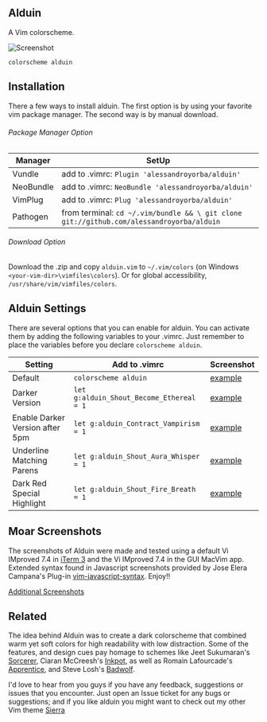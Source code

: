 Alduin
------

A Vim colorscheme.

![Screenshot](http://bit.ly/1svr0Kh)
```VimL
colorscheme alduin
```


Installation
---------------
There a few ways to install alduin. The first option is by using your favorite vim package manager. The second way is by manual download.

###### Package Manager Option
| Manager          | SetUp                                                                                      |
|------------------|--------------------------------------------------------------------------------------------|
| Vundle           | add to .vimrc:   `Plugin 'alessandroyorba/alduin'`                                         |
| NeoBundle        | add to .vimrc:   `NeoBundle 'alessandroyorba/alduin'`                                      |
| VimPlug          | add to .vimrc:   `Plug 'alessandroyorba/alduin'`                                           |
| Pathogen         | from terminal:   `cd ~/.vim/bundle && \ git clone git://github.com/alessandroyorba/alduin` |

###### Download Option
Download the .zip and copy `alduin.vim` to `~/.vim/colors` (on Windows `<your-vim-dir>\vimfiles\colors`). Or for global accessibility, `/usr/share/vim/vimfiles/colors`.

Alduin Settings
---------------
There are several options that you can enable for alduin. You can activate them by adding the following variables to your .vimrc. Just remember to place the variables before you declare `colorscheme alduin`.

| Setting                          | Add to .vimrc                            | Screenshot                                                                |
|----------------------------------|------------------------------------------|---------------------------------------------------------------------------|
| Default                          | `colorscheme alduin`                     | [example](http://bit.ly/1svr0Kh)|
| Darker Version                   | `let g:alduin_Shout_Become_Ethereal = 1` | [example](http://bit.ly/1TXW6GB)|
| Enable Darker Version after 5pm  | `let g:alduin_Contract_Vampirism = 1`    | [example](http://bit.ly/1TXW6GB)|
| Underline Matching Parens        | `let g:alduin_Shout_Aura_Whisper = 1`    | [example](http://bit.ly/1PFlwXH)|
| Dark Red Special Highlight       | `let g:alduin_Shout_Fire_Breath = 1`     | [example](http://bit.ly/24xq9Vc)|

Moar Screenshots
------------
The screenshots of Alduin were made and tested using a default Vi IMproved 7.4 in [iTerm 3](https://www.iterm2.com) and the Vi IMproved 7.4 in the GUI MacVim app. Extended syntax found in Javascript screenshots provided by Jose Elera Campana's Plug-in [vim-javascript-syntax](https://github.com/jelera/vim-javascript-syntax). Enjoy!!

[Additional Screenshots](https://github.com/AlessandroYorba/Alduin/issues/5)

Related
-------
The idea behind Alduin was to create a dark colorscheme that combined warm yet soft colors for high readability with low distraction. Some of the features, and design cues pay homage to schemes like Jeet Sukumaran's [Sorcerer](http://jeetworks.org/sorcerer/), Ciaran McCreesh's [Inkpot](https://github.com/ciaranm/inkpot), as well as Romain Lafourcade's [Apprentice](https://github.com/romainl/Apprentice), and Steve Losh's [Badwolf](https://github.com/sjl/badwolf).

I'd love to hear from you guys if you have any feedback, suggestions or issues that you encounter. Just open an Issue ticket for any bugs or suggestions; and if you like alduin you might want to check out my other Vim theme [Sierra](https://github.com/AlessandroYorba/Sierra)
